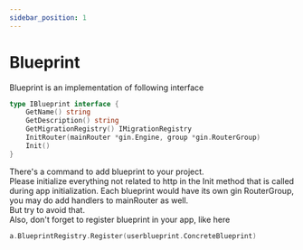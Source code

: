 ```yaml
---
sidebar_position: 1
---
```


# Blueprint

Blueprint is an implementation of following interface
```go
type IBlueprint interface {
	GetName() string
	GetDescription() string
	GetMigrationRegistry() IMigrationRegistry
	InitRouter(mainRouter *gin.Engine, group *gin.RouterGroup)
	Init()
}
```
There's a command to add blueprint to your project.  
Please initialize everything not related to http in the Init method that is called during app initialization.
Each blueprint would have its own gin RouterGroup, you may do add handlers to mainRouter as well.  
But try to avoid that.  
Also, don't forget to register blueprint in your app, like here
```go
a.BlueprintRegistry.Register(userblueprint.ConcreteBlueprint)
```
